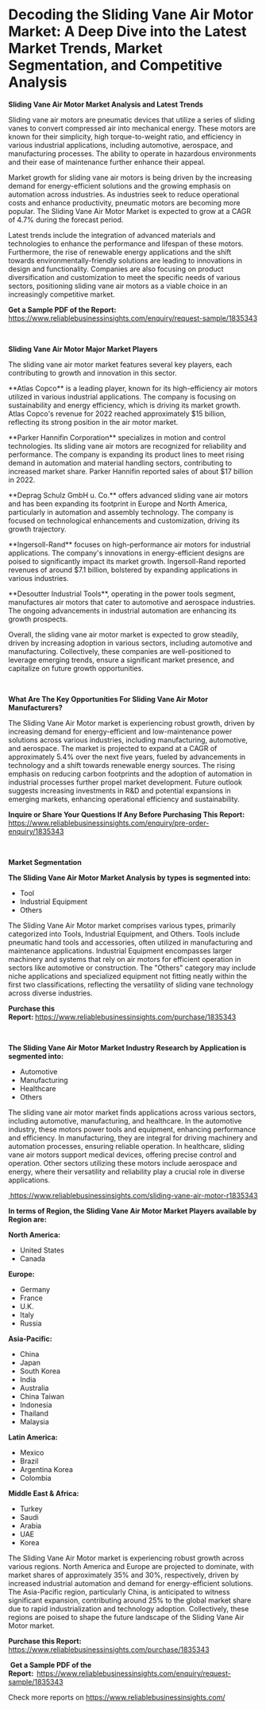 <p><h1>Decoding the Sliding Vane Air Motor Market: A Deep Dive into the Latest Market Trends, Market Segmentation, and Competitive Analysis</h1></p><p><strong>Sliding Vane Air Motor Market Analysis and Latest Trends</strong></p>
<p><p>Sliding vane air motors are pneumatic devices that utilize a series of sliding vanes to convert compressed air into mechanical energy. These motors are known for their simplicity, high torque-to-weight ratio, and efficiency in various industrial applications, including automotive, aerospace, and manufacturing processes. The ability to operate in hazardous environments and their ease of maintenance further enhance their appeal.</p><p>Market growth for sliding vane air motors is being driven by the increasing demand for energy-efficient solutions and the growing emphasis on automation across industries. As industries seek to reduce operational costs and enhance productivity, pneumatic motors are becoming more popular. The Sliding Vane Air Motor Market is expected to grow at a CAGR of 4.7% during the forecast period. </p><p>Latest trends include the integration of advanced materials and technologies to enhance the performance and lifespan of these motors. Furthermore, the rise of renewable energy applications and the shift towards environmentally-friendly solutions are leading to innovations in design and functionality. Companies are also focusing on product diversification and customization to meet the specific needs of various sectors, positioning sliding vane air motors as a viable choice in an increasingly competitive market.</p></p>
<p><strong>Get a Sample PDF of the Report:&nbsp;</strong> <a href="https://www.reliablebusinessinsights.com/enquiry/request-sample/1835343?utm_campaign=2287&utm_medium=2&utm_source=Github&utm_content=ia&utm_term=26032025&utm_id=sliding-vane-air-motor">https://www.reliablebusinessinsights.com/enquiry/request-sample/1835343</a></p>
<p>&nbsp;</p>
<p><strong>Sliding Vane Air Motor Major Market Players</strong></p>
<p><p>The sliding vane air motor market features several key players, each contributing to growth and innovation in this sector. </p><p>**Atlas Copco** is a leading player, known for its high-efficiency air motors utilized in various industrial applications. The company is focusing on sustainability and energy efficiency, which is driving its market growth. Atlas Copco's revenue for 2022 reached approximately $15 billion, reflecting its strong position in the air motor market.</p><p>**Parker Hannifin Corporation** specializes in motion and control technologies. Its sliding vane air motors are recognized for reliability and performance. The company is expanding its product lines to meet rising demand in automation and material handling sectors, contributing to increased market share. Parker Hannifin reported sales of about $17 billion in 2022.</p><p>**Deprag Schulz GmbH u. Co.** offers advanced sliding vane air motors and has been expanding its footprint in Europe and North America, particularly in automation and assembly technology. The company is focused on technological enhancements and customization, driving its growth trajectory. </p><p>**Ingersoll-Rand** focuses on high-performance air motors for industrial applications. The company's innovations in energy-efficient designs are poised to significantly impact its market growth. Ingersoll-Rand reported revenues of around $7.1 billion, bolstered by expanding applications in various industries.</p><p>**Desoutter Industrial Tools**, operating in the power tools segment, manufactures air motors that cater to automotive and aerospace industries. The ongoing advancements in industrial automation are enhancing its growth prospects.</p><p>Overall, the sliding vane air motor market is expected to grow steadily, driven by increasing adoption in various sectors, including automotive and manufacturing. Collectively, these companies are well-positioned to leverage emerging trends, ensure a significant market presence, and capitalize on future growth opportunities.</p></p>
<p>&nbsp;</p>
<p><strong>What Are The Key Opportunities For Sliding Vane Air Motor Manufacturers?</strong></p>
<p><p>The Sliding Vane Air Motor market is experiencing robust growth, driven by increasing demand for energy-efficient and low-maintenance power solutions across various industries, including manufacturing, automotive, and aerospace. The market is projected to expand at a CAGR of approximately 5.4% over the next five years, fueled by advancements in technology and a shift towards renewable energy sources. The rising emphasis on reducing carbon footprints and the adoption of automation in industrial processes further propel market development. Future outlook suggests increasing investments in R&D and potential expansions in emerging markets, enhancing operational efficiency and sustainability.</p></p>
<p><strong>Inquire or Share Your Questions If Any Before Purchasing This Report:</strong> <a href="https://www.reliablebusinessinsights.com/enquiry/pre-order-enquiry/1835343?utm_campaign=2287&utm_medium=2&utm_source=Github&utm_content=ia&utm_term=26032025&utm_id=sliding-vane-air-motor">https://www.reliablebusinessinsights.com/enquiry/pre-order-enquiry/1835343</a></p>
<p>&nbsp;</p>
<p><strong>Market Segmentation</strong></p>
<p><strong>The Sliding Vane Air Motor Market Analysis by types is segmented into:</strong></p>
<p><ul><li>Tool</li><li>Industrial Equipment</li><li>Others</li></ul></p>
<p><p>The Sliding Vane Air Motor market comprises various types, primarily categorized into Tools, Industrial Equipment, and Others. Tools include pneumatic hand tools and accessories, often utilized in manufacturing and maintenance applications. Industrial Equipment encompasses larger machinery and systems that rely on air motors for efficient operation in sectors like automotive or construction. The "Others" category may include niche applications and specialized equipment not fitting neatly within the first two classifications, reflecting the versatility of sliding vane technology across diverse industries.</p></p>
<p><strong>Purchase this Report:&nbsp;</strong><a href="https://www.reliablebusinessinsights.com/purchase/1835343?utm_campaign=2287&utm_medium=2&utm_source=Github&utm_content=ia&utm_term=26032025&utm_id=sliding-vane-air-motor">https://www.reliablebusinessinsights.com/purchase/1835343</a></p>
<p>&nbsp;</p>
<p><strong>The Sliding Vane Air Motor Market Industry Research by Application is segmented into:</strong></p>
<p><ul><li>Automotive</li><li>Manufacturing</li><li>Healthcare</li><li>Others</li></ul></p>
<p><p>The sliding vane air motor market finds applications across various sectors, including automotive, manufacturing, and healthcare. In the automotive industry, these motors power tools and equipment, enhancing performance and efficiency. In manufacturing, they are integral for driving machinery and automation processes, ensuring reliable operation. In healthcare, sliding vane air motors support medical devices, offering precise control and operation. Other sectors utilizing these motors include aerospace and energy, where their versatility and reliability play a crucial role in diverse applications.</p></p>
<p><a href="https://www.reliablebusinessinsights.com/sliding-vane-air-motor-r1835343?utm_campaign=2287&utm_medium=2&utm_source=Github&utm_content=ia&utm_term=26032025&utm_id=sliding-vane-air-motor">&nbsp;https://www.reliablebusinessinsights.com/sliding-vane-air-motor-r1835343</a></p>
<p><strong>In terms of Region, the Sliding Vane Air Motor Market Players available by Region are:</strong></p>
<p>
    <p> <strong> North America: </strong>
        <ul>
            <li>United States</li>
            <li>Canada</li>
        </ul>
        </p> 
    <p> <strong> Europe: </strong>
        <ul>
            <li>Germany</li>
            <li>France</li>
            <li>U.K.</li>
            <li>Italy</li>
            <li>Russia</li>
        </ul>
        </p> 
    <p> <strong> Asia-Pacific: </strong>
        <ul>
            <li>China</li>
            <li>Japan</li>
            <li>South Korea</li>
            <li>India</li>
            <li>Australia</li>
            <li>China Taiwan</li>
            <li>Indonesia</li>
            <li>Thailand</li>
            <li>Malaysia</li>
        </ul>
        </p> 
    <p> <strong> Latin America: </strong>
        <ul>
            <li>Mexico</li>
            <li>Brazil</li>
            <li>Argentina Korea</li>
            <li>Colombia</li>
        </ul>
        </p> 
    <p> <strong> Middle East & Africa: </strong>
        <ul>
            <li>Turkey</li>
            <li>Saudi</li>
            <li>Arabia</li>
            <li>UAE</li>
            <li>Korea</li>
        </ul>
    </p>
    </p>
<p><p>The Sliding Vane Air Motor market is experiencing robust growth across various regions. North America and Europe are projected to dominate, with market shares of approximately 35% and 30%, respectively, driven by increased industrial automation and demand for energy-efficient solutions. The Asia-Pacific region, particularly China, is anticipated to witness significant expansion, contributing around 25% to the global market share due to rapid industrialization and technology adoption. Collectively, these regions are poised to shape the future landscape of the Sliding Vane Air Motor market.</p></p>
<p><strong>Purchase this Report: </strong><a href="https://www.reliablebusinessinsights.com/purchase/1835343?utm_campaign=2287&utm_medium=2&utm_source=Github&utm_content=ia&utm_term=26032025&utm_id=sliding-vane-air-motor">https://www.reliablebusinessinsights.com/purchase/1835343</a></p>
<p>&nbsp;<strong>Get a Sample PDF of the Report:&nbsp;&nbsp;</strong><a href="https://www.reliablebusinessinsights.com/enquiry/request-sample/1835343?utm_campaign=2287&utm_medium=2&utm_source=Github&utm_content=ia&utm_term=26032025&utm_id=sliding-vane-air-motor">https://www.reliablebusinessinsights.com/enquiry/request-sample/1835343</a></p>
<p><strong></strong></p>
<p>Check more reports on <a href="https://www.reliablebusinessinsights.com/?utm_campaign=2287&utm_medium=2&utm_source=Github&utm_content=ia&utm_term=26032025&utm_id=sliding-vane-air-motor">https://www.reliablebusinessinsights.com/</a></p>